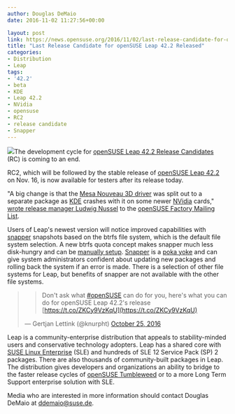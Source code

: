 ```yaml
---
author: Douglas DeMaio
date: 2016-11-02 11:27:56+00:00

layout: post
link: https://news.opensuse.org/2016/11/02/last-release-candidate-for-opensuse-leap-42-2-released/
title: "Last Release Candidate for openSUSE Leap 42.2 Released"
categories:
- Distribution
- Leap
tags:
- '42.2'
- beta
- KDE
- Leap 42.2
- NVidia
- opensuse
- RC2
- release candidate
- Snapper
---
```

[![](http://countdown.opensuse.org/medium.png)](http://en.opensuse.org/Portal:13.2)The development cycle for [openSUSE Leap 42.2 Release Candidates](http://bit.ly/1iOyl2T) (RC) is coming to an end.

RC2, which will be followed by the stable release of [openSUSE Leap 42.2](https://en.opensuse.org/Portal:42.2) on Nov. 16, is now available for testers after its release today.

"A big change is that the [Mesa Nouveau 3D driver](https://nouveau.freedesktop.org/wiki/) was split out to a
separate package as [KDE](https://www.kde.org/) crashes with it on some newer [NVidia](http://www.nvidia.com) cards," [wrote release manager Ludwig Nussel](http://bit.ly/2eUin8K) to the [openSUSE Factory Mailing List](https://lists.opensuse.org/opensuse-factory/).

Users of Leap's newest version will notice improved capabilities with [snapper](https://en.opensuse.org/Portal:Snapper) snapshots based on the btrfs file system, which is the default file system selection. A new btrfs quota concept makes snapper much less disk-hungry and can be [manually setup](http://snapper.io/2016/05/18/space-aware-cleanup.html). [Snapper](http://snapper.io/) is a [poka yoke](https://en.wikipedia.org/wiki/Poka-yoke) and can give system administrators confident about updating new packages and rolling back the system if an error is made. There is a selection of other file systems for Leap, but benefits of snapper are not available with the other file systems.


<blockquote>

> 
> Don't ask what [#openSUSE](https://twitter.com/hashtag/openSUSE?src=hash) can do for you, here's what you can do for openSUSE Leap 42.2's release [https://t.co/ZKCy9VzKqU](https://t.co/ZKCy9VzKqU)
> 
> 
— Gertjan Lettink (@knurpht) [October 25, 2016](https://twitter.com/knurpht/status/790898283321303041)</blockquote>




Leap is a community-enterprise distribution that appeals to stability-minded users and conservative technology adopters. Leap has a shared core with [SUSE Linux Enterprise](https://www.suse.com/) (SLE) and hundreds of SLE 12 Service Pack (SP) 2 packages. There are also thousands of community-built packages in Leap. The distribution gives developers and organizations an ability to bridge to the faster release cycles of [openSUSE Tumbleweed](https://en.opensuse.org/Tumbleweed) or to a more Long Term Support enterprise solution with SLE.

Media who are interested in more information should contact Douglas DeMaio at [ddemaio@suse.de](mailto:ddemaio@suse.de).		
